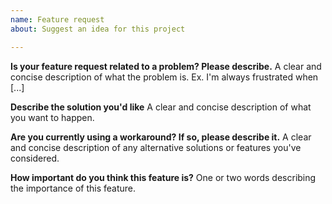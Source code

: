```yaml
---
name: Feature request
about: Suggest an idea for this project

---
```


**Is your feature request related to a problem? Please describe.**
A clear and concise description of what the problem is. Ex. I'm always frustrated when [...]

**Describe the solution you'd like**
A clear and concise description of what you want to happen.

**Are you currently using a workaround? If so, please describe it.**
A clear and concise description of any alternative solutions or features you've considered.

**How important do you think this feature is?**
One or two words describing the importance of this feature.
